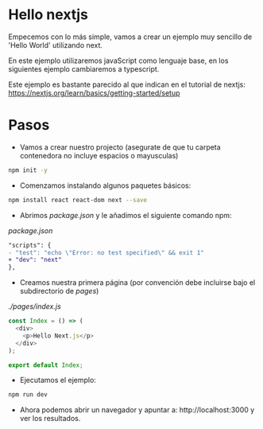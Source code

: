 # Hello nextjs

Empecemos con lo más simple, vamos a crear un ejemplo muy sencillo de 'Hello World' utilizando next.

En este ejemplo utilizaremos javaScript como lenguaje base, en los siguientes ejemplo cambiaremos a typescript.

Este ejemplo es bastante parecido al que indican en el tutorial de nextjs:
https://nextjs.org/learn/basics/getting-started/setup

# Pasos

- Vamos a crear nuestro projecto (asegurate de que tu carpeta contenedora no incluye espacios o mayusculas) 

```bash
npm init -y
```

- Comenzamos instalando algunos paquetes básicos:

```bash
npm install react react-dom next --save
```

- Abrimos _package.json_ y le añadimos el siguiente comando npm: 

_package.json_

```diff
"scripts": {
- "test": "echo \"Error: no test specified\" && exit 1"
+ "dev": "next"
},
```

- Creamos nuestra primera página (por convención debe incluirse bajo el subdirectorio de _pages_) 

_./pages/index.js_

```javascript
const Index = () => (
  <div>
    <p>Hello Next.js</p>
  </div>
);

export default Index;
```

- Ejecutamos el ejemplo:

```bash
npm run dev
```

- Ahora podemos abrir un navegador y apuntar a: http://localhost:3000 y ver los resultados. 
